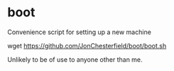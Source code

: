 # boot
Convenience script for setting up a new machine

wget https://github.com/JonChesterfield/boot/boot.sh

Unlikely to be of use to anyone other than me.
